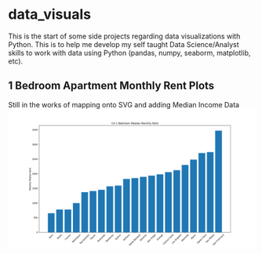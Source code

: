 # data_visuals
This is the start of some side projects regarding data visualizations with Python. This is to help me develop my self taught Data Science/Analyst skills to work with data using Python (pandas, numpy, seaborm, matplotlib, etc). 

1 Bedroom Apartment Monthly Rent Plots 
----------------
Still in the works of mapping onto SVG and adding Median Income Data
![bar plot](https://github.com/lejh1/data_visuals/blob/master/rent_comparison/visuals/bar1.png)